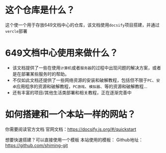 # 这个仓库是什么？

这个使一个用于存放649文档中心的仓库，该文档使用`docsify`项目搭建，并通过`vercle`部署

# 649文档中心使用来做什么？

- 该文档提供了一些在使用`计算机`或者`服务器`的过程中出现问题的解决方案，或者是在部署某些服务时的帮助。
- 不仅如此文档还提供了一些网络资源的安装和破解教程，包括但不限于`PC`、`安卓`应用程序的资源和破解教程，`PC游戏`、`模拟器`、等的资源和破解教程...
- 还有丰富的项目/其他生活类部署和相关教程，正在逐渐完善中

# 如何搭建和一个本站一样的网站？

你需要阅读官方文档
官网文档：https://docsify.js.org/#/quickstart

想要快速搭建？可以直接使用一个模板
本站使用的模板：
Github地址：https://github.com/shiming-git